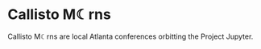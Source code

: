 ---
---
# Callisto M☾rns

Callisto M☾rns are local Atlanta conferences orbitting the Project Jupyter.
